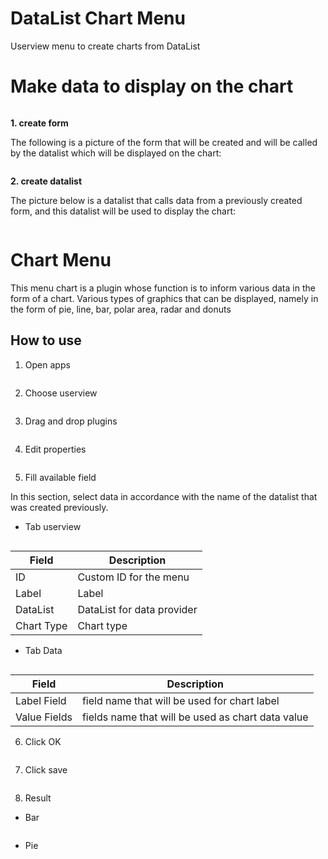 # DataList Chart Menu #

Userview menu to create charts from DataList


# Make data to display on the chart

<img src="https://raw.githubusercontent.com/kinnara-digital-studio/kecak-workflow/master/docs/assets/chart_buildFormAndList.png" alt="" />

**1. create form**

The following is a picture of the form that will be created and will be called by the datalist which will be displayed on the chart:

<img src="https://raw.githubusercontent.com/kinnara-digital-studio/kecak-workflow/master/docs/assets/chart_buildForm.png" alt="" />


**2. create datalist**

The picture below is a datalist that calls data from a previously created form, and this datalist will be used to display the chart:

<img src="https://raw.githubusercontent.com/kinnara-digital-studio/kecak-workflow/master/docs/assets/chart_buildList.png" alt="" />


# Chart Menu

This menu chart is a plugin whose function is to inform various data in the form of a chart. Various types of graphics that can be displayed, namely in the form of pie, line, bar, polar area, radar and donuts

## How to use

1. Open apps

<img src="https://raw.githubusercontent.com/kinnara-digital-studio/kecak-workflow/master/docs/assets/chart_openApps.png" alt="" />


2. Choose userview

<img src="https://raw.githubusercontent.com/kinnara-digital-studio/kecak-workflow/master/docs/assets/chart_chooseUserview.png" alt="" />


3. Drag and drop plugins

<img src="https://raw.githubusercontent.com/kinnara-digital-studio/kecak-workflow/master/docs/assets/chart_dragDrop.png" alt="" />


4. Edit properties

<img src="https://raw.githubusercontent.com/kinnara-digital-studio/kecak-workflow/master/docs/assets/chart_properties.png" alt="" />


5. Fill available field

In this section, select data in accordance with the name of the datalist that was created previously.

* Tab userview

<img src="https://raw.githubusercontent.com/kinnara-digital-studio/kecak-workflow/master/docs/assets/chart_fillField.png" alt="" />


| Field | Description |
|-------|-------------|
|ID | Custom ID for the menu |
|Label | Label |
|DataList | DataList for data provider |
|Chart Type | Chart type |
    
    
* Tab Data

<img src="https://raw.githubusercontent.com/kinnara-digital-studio/kecak-workflow/master/docs/assets/chart_fillFieldData.png" alt="" />


| Field | Description |
|-------|-------------|
| Label Field | field name that will be used for chart label |
| Value Fields | fields name that will be used as chart data value |

    
6. Click OK

<img src="https://raw.githubusercontent.com/kinnara-digital-studio/kecak-workflow/master/docs/assets/chart_ok.png" alt="" />


7. Click save

<img src="https://raw.githubusercontent.com/kinnara-digital-studio/kecak-workflow/master/docs/assets/chart_ok.png" alt="" />


8. Result

- Bar

<img src="https://raw.githubusercontent.com/kinnara-digital-studio/kecak-workflow/master/docs/assets/chart_reslutBar.png" alt="" />

- Pie

<img src="https://raw.githubusercontent.com/kinnara-digital-studio/kecak-workflow/master/docs/assets/chart_reslutPie.png" alt="" />

